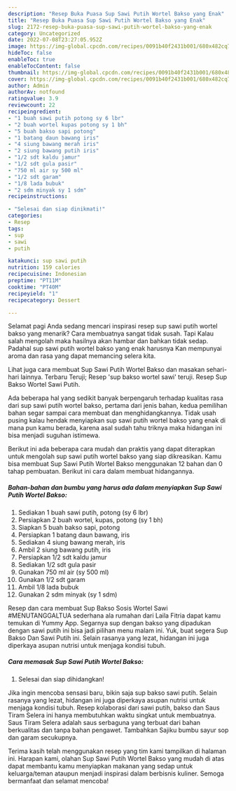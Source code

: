 ```yaml
---
description: "Resep Buka Puasa Sup Sawi Putih Wortel Bakso yang Enak"
title: "Resep Buka Puasa Sup Sawi Putih Wortel Bakso yang Enak"
slug: 2172-resep-buka-puasa-sup-sawi-putih-wortel-bakso-yang-enak
category: Uncategorized
date: 2022-07-08T23:27:05.952Z
image: https://img-global.cpcdn.com/recipes/0091b40f2431b001/680x482cq70/sup-sawi-putih-wortel-bakso-foto-resep-utama.jpg
hideToc: false
enableToc: true
enableTocContent: false
thumbnail: https://img-global.cpcdn.com/recipes/0091b40f2431b001/680x482cq70/sup-sawi-putih-wortel-bakso-foto-resep-utama.jpg
cover: https://img-global.cpcdn.com/recipes/0091b40f2431b001/680x482cq70/sup-sawi-putih-wortel-bakso-foto-resep-utama.jpg
author: Admin
authorAv: notfound
ratingvalue: 3.9
reviewcount: 22
recipeingredient:
- "1 buah sawi putih potong sy 6 lbr"
- "2 buah wortel kupas potong sy 1 bh"
- "5 buah bakso sapi potong"
- "1 batang daun bawang iris"
- "4 siung bawang merah iris"
- "2 siung bawang putih iris"
- "1/2 sdt kaldu jamur"
- "1/2 sdt gula pasir"
- "750 ml air sy 500 ml"
- "1/2 sdt garam"
- "1/8 lada bubuk"
- "2 sdm minyak sy 1 sdm"
recipeinstructions:

- "Selesai dan siap dinikmati!"
categories:
- Resep
tags:
- sup
- sawi
- putih

katakunci: sup sawi putih 
nutrition: 159 calories
recipecuisine: Indonesian
preptime: "PT11M"
cooktime: "PT40M"
recipeyield: "1"
recipecategory: Dessert

---
```



Selamat pagi Anda sedang mencari inspirasi resep sup sawi putih wortel bakso yang menarik? Cara membuatnya sangat tidak susah. Tapi Kalau salah mengolah maka hasilnya akan hambar dan bahkan tidak sedap. Padahal sup sawi putih wortel bakso yang enak harusnya Kan mempunyai aroma dan rasa yang dapat memancing selera kita.


Lihat juga cara membuat Sup Sawi Putih Wortel Bakso dan masakan sehari-hari lainnya. Terbaru Teruji; Resep &#39;sup bakso wortel sawi&#39; teruji. Resep Sup Bakso Wortel Sawi Putih.

Ada beberapa hal yang sedikit banyak berpengaruh terhadap kualitas rasa dari sup sawi putih wortel bakso, pertama dari jenis bahan, kedua pemilihan bahan segar sampai cara membuat dan menghidangkannya. Tidak usah pusing kalau hendak menyiapkan sup sawi putih wortel bakso yang enak di mana pun kamu berada, karena asal sudah tahu triknya maka hidangan ini bisa menjadi suguhan istimewa.


Berikut ini ada beberapa cara mudah dan praktis yang dapat diterapkan untuk mengolah sup sawi putih wortel bakso yang siap dikreasikan. Kamu bisa membuat Sup Sawi Putih Wortel Bakso menggunakan 12 bahan dan 0 tahap pembuatan. Berikut ini cara dalam membuat hidangannya.

<!--inarticleads1-->

##### Bahan-bahan dan bumbu yang harus ada dalam menyiapkan Sup Sawi Putih Wortel Bakso:

1. Sediakan 1 buah sawi putih, potong (sy 6 lbr)
1. Persiapkan 2 buah wortel, kupas, potong (sy 1 bh)
1. Siapkan 5 buah bakso sapi, potong
1. Persiapkan 1 batang daun bawang, iris
1. Sediakan 4 siung bawang merah, iris
1. Ambil 2 siung bawang putih, iris
1. Persiapkan 1/2 sdt kaldu jamur
1. Sediakan 1/2 sdt gula pasir
1. Gunakan 750 ml air (sy 500 ml)
1. Gunakan 1/2 sdt garam
1. Ambil 1/8 lada bubuk
1. Gunakan 2 sdm minyak (sy 1 sdm)


Resep dan cara membuat Sup Bakso Sosis Wortel Sawi #MENUTANGGALTUA sederhana ala rumahan dari Laila Fitria dapat kamu temukan di Yummy App. Segarnya sup dengan bakso yang dipadukan dengan sawi putih ini bisa jadi pilihan menu malam ini. Yuk, buat segera Sup Bakso Dan Sawi Putih ini. Selain rasanya yang lezat, hidangan ini juga diperkaya asupan nutrisi untuk menjaga kondisi tubuh. 

<!--inarticleads2-->

##### Cara memasak Sup Sawi Putih Wortel Bakso:


1. Selesai dan siap dihidangkan!

Jika ingin mencoba sensasi baru, bikin saja sup bakso sawi putih. Selain rasanya yang lezat, hidangan ini juga diperkaya asupan nutrisi untuk menjaga kondisi tubuh. Resep kolaborasi dari sawi putih, bakso dan Saus Tiram Selera ini hanya membutuhkan waktu singkat untuk membuatnya. Saus Tiram Selera adalah saus serbaguna yang terbuat dari bahan berkualitas dan tanpa bahan pengawet. Tambahkan Sajiku bumbu sayur sop dan garam secukupnya. 

Terima kasih telah menggunakan resep yang tim kami tampilkan di halaman ini. Harapan kami, olahan Sup Sawi Putih Wortel Bakso yang mudah di atas dapat membantu kamu menyiapkan makanan yang sedap untuk keluarga/teman ataupun menjadi inspirasi dalam berbisnis kuliner. Semoga bermanfaat dan selamat mencoba!
